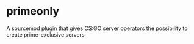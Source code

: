# primeonly
A sourcemod plugin that gives CS:GO server operators the possibility to create prime-exclusive servers
